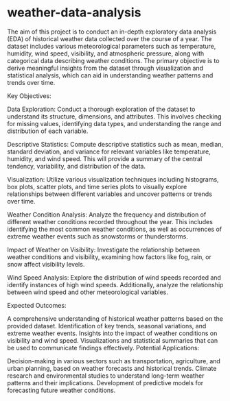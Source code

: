 # weather-data-analysis
The aim of this project is to conduct an in-depth exploratory data analysis (EDA) of historical weather data collected over the course of a year. The dataset includes various meteorological parameters such as temperature, humidity, wind speed, visibility, and atmospheric pressure, along with categorical data describing weather conditions. The primary objective is to derive meaningful insights from the dataset through visualization and statistical analysis, which can aid in understanding weather patterns and trends over time.

Key Objectives:

Data Exploration: Conduct a thorough exploration of the dataset to understand its structure, dimensions, and attributes. This involves checking for missing values, identifying data types, and understanding the range and distribution of each variable.

Descriptive Statistics: Compute descriptive statistics such as mean, median, standard deviation, and variance for relevant variables like temperature, humidity, and wind speed. This will provide a summary of the central tendency, variability, and distribution of the data.

Visualization: Utilize various visualization techniques including histograms, box plots, scatter plots, and time series plots to visually explore relationships between different variables and uncover patterns or trends over time.

Weather Condition Analysis: Analyze the frequency and distribution of different weather conditions recorded throughout the year. This includes identifying the most common weather conditions, as well as occurrences of extreme weather events such as snowstorms or thunderstorms.

Impact of Weather on Visibility: Investigate the relationship between weather conditions and visibility, examining how factors like fog, rain, or snow affect visibility levels.

Wind Speed Analysis: Explore the distribution of wind speeds recorded and identify instances of high wind speeds. Additionally, analyze the relationship between wind speed and other meteorological variables.

Expected Outcomes:

A comprehensive understanding of historical weather patterns based on the provided dataset.
Identification of key trends, seasonal variations, and extreme weather events.
Insights into the impact of weather conditions on visibility and wind speed.
Visualizations and statistical summaries that can be used to communicate findings effectively.
Potential Applications:

Decision-making in various sectors such as transportation, agriculture, and urban planning, based on weather forecasts and historical trends.
Climate research and environmental studies to understand long-term weather patterns and their implications.
Development of predictive models for forecasting future weather conditions.
